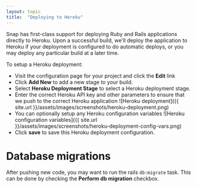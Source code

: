 ```yaml
---
layout: topic
title:  "Deploying to Heroku"
---
```


Snap has first-class support for deploying Ruby and Rails applications directly to Heroku. Upon a successful build, we'll deploy the application to Heroku if your deployment is configured to do automatic deploys, or you may deploy any particular build at a later time.

To setup a Heroku deployment:

* Visit the configuration page for your project and click the **Edit** link
* Click **Add New** to add a new stage to your build.
* Select **Heroku Deployment Stage** to select a Heroku deployment stage.
* Enter the correct Heroku API key and other parameters to ensure that we push to the correct Heroku application
![Heroku deployment]({{ site.url }}/assets/images/screenshots/heroku-deployment.png)
* You can optionally setup any Heroku configuration variables
![Heroku configuration variables]({{ site.url }}/assets/images/screenshots/heroku-deployment-config-vars.png)
* Click **save** to save this Heroku deployment configuration.

# Database migrations

After pushing new code, you may want to run the rails `db:migrate` task. This can be done by checking the **Perform db migration** checkbox.
